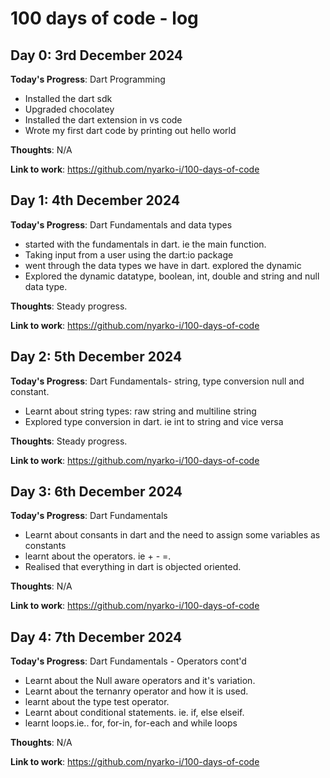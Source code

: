 # 100 days of code - log

## Day 0: 3rd December 2024

**Today's Progress**: Dart Programming

- Installed the dart sdk
- Upgraded chocolatey
- Installed the dart extension in vs code
- Wrote my first dart code by printing out hello world

**Thoughts**: N/A

**Link to work**:
https://github.com/nyarko-i/100-days-of-code

## Day 1: 4th December 2024

**Today's Progress**: Dart Fundamentals and data types

- started with the fundamentals in dart. ie the main function.
- Taking input from a user using the dart:io package
- went through the data types we have in dart. explored the dynamic
- Explored the dynamic datatype, boolean, int, double and string and null data type.

**Thoughts**: Steady progress.

**Link to work**:
https://github.com/nyarko-i/100-days-of-code

## Day 2: 5th December 2024

**Today's Progress**: Dart Fundamentals- string, type conversion null and constant.

- Learnt about string types: raw string and multiline string
- Explored type conversion in dart. ie int to string and vice versa

**Thoughts**: Steady progress.

**Link to work**:
https://github.com/nyarko-i/100-days-of-code

## Day 3: 6th December 2024

**Today's Progress**: Dart Fundamentals

- Learnt about consants in dart and the need to assign some variables as constants
- learnt about the operators. ie + - =.
- Realised that everything in dart is objected oriented.

**Thoughts**: N/A

**Link to work**:
https://github.com/nyarko-i/100-days-of-code

## Day 4: 7th December 2024

**Today's Progress**: Dart Fundamentals - Operators cont'd

- Learnt about the Null aware operators and it's variation.
- Learnt about the ternanry operator and how it is used.
- learnt about the type test operator.
- Learnt about conditional statements. ie. if, else elseif.
- learnt loops.ie.. for, for-in, for-each and while loops

**Thoughts**: N/A

**Link to work**:
https://github.com/nyarko-i/100-days-of-code
